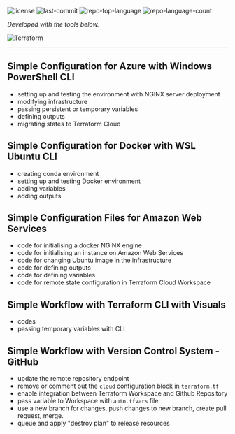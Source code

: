 
<p align="left">
   <img src="https://img.shields.io/badge/License-MIT-yellow.svg?style=plastic&logoColor=white" alt="license">
	<img src="https://img.shields.io/github/last-commit/ZCHAnalytics/terraform-aws?style=plastic&color=0080ff" alt="last-commit">
	<img src="https://img.shields.io/github/languages/top/ZCHAnalytics/terraform-aws?style=plastic&color=0080ff" alt="repo-top-language">
	<img src="https://img.shields.io/github/languages/count/ZCHAnalytics/terraform-aws?style=plastic&color=0080ff" alt="repo-language-count">
  
<p>
<p align="left">
		<em>Developed with the tools below.</em>
</p>
<p align="left">
	<img src="https://img.shields.io/badge/terraform-%235835CC.svg?style=plastic&logo=terraform&logoColor=white" alt="Terraform">
</p>
<hr>

## Simple Configuration for Azure with Windows PowerShell CLI

- setting up and testing the environment with NGINX server deployment 
- modifying infrastructure
- passing persistent or temporary variables
- defining outputs
- migrating states to Terraform Cloud

## Simple Configuration for Docker with WSL Ubuntu CLI

- creating conda environment
- setting up and testing Docker environment 
- adding variables
- adding outputs

## Simple Configuration Files for Amazon Web Services
 - code for initialising a docker NGINX engine
 - code for initialising an instance on Amazon Web Services 
 - code for changing Ubuntu image in the infrastructure 
 - code for defining outputs
 - code for defining variables
 - code for remote state configuration in Terraform Cloud Workspace 

## Simple Workflow with Terraform CLI with Visuals
- codes
- passing temporary variables with CLI

## Simple Workflow with Version Control System - GitHub
- update the remote repository endpoint 
- remove or comment out the `cloud` configuration block in `terraform.tf` 
- enable integration between Terraform Workspace and Github Repository
- pass variable to Workspace with `auto.tfvars` file 
- use a new branch for changes, push changes to new branch, create pull request, merge.
- queue and apply "destroy plan" to release resources
